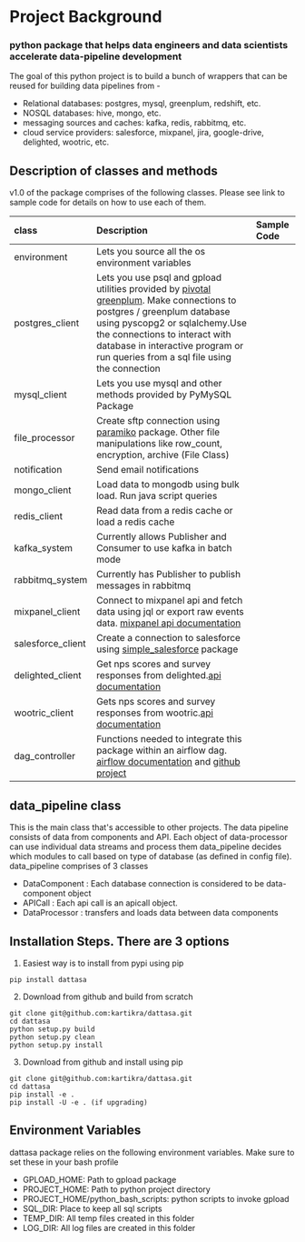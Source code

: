 # Project Background
### python package that helps data engineers and data scientists accelerate data-pipeline development 
The goal of this python project is to build a bunch of wrappers that
can be reused for building data pipelines from -
- Relational databases: postgres, mysql, greenplum, redshift, etc.
- NOSQL databases: hive, mongo, etc.
- messaging sources and caches: kafka, redis, rabbitmq, etc.
- cloud service providers: salesforce, mixpanel, jira, google-drive, delighted, wootric, etc.


## Description of classes and methods
v1.0 of the package comprises of the following classes. Please see link to sample code for details on how to use each of them.

|class|  Description  | Sample Code |
|:--------|:-----------------|:---------|
environment| Lets you source all the os environment variables|
postgres_client| Lets you use psql and gpload utilities provided by [pivotal greenplum](https://gpdb.docs.pivotal.io/4350/common/client-docs-unix.html). Make connections to postgres / greenplum database using pyscopg2 or sqlalchemy.Use the connections to interact with database in interactive program or run queries from a sql file using the connection|
mysql_client|Lets you use mysql and other methods provided by PyMySQL Package|
file_processor|Create sftp connection using [paramiko](https://github.com/paramiko/paramiko.git) package. Other file manipulations like row_count, encryption, archive (File Class)|
notification|Send email notifications|
mongo_client|Load data to mongodb using bulk load. Run java script queries|
redis_client|Read data from a redis cache or load a redis cache|
kafka_system|Currently allows Publisher and Consumer to use kafka in batch mode|
rabbitmq_system|Currently has Publisher to publish messages in rabbitmq|
mixpanel_client|Connect to mixpanel api and fetch data using jql or export raw events data. [mixpanel api documentation](https://mixpanel.com/help/reference/jql/api-reference)|
salesforce_client|Create a connection to salesforce using [simple_salesforce](https://github.com/simple-salesforce/simple-salesforce) package|
delighted_client|Get nps scores and survey responses from delighted.[api documentation](https://delighted.com/docs/api/)|
wootric_client|Gets nps scores and survey responses from wootric.[api documentation](http://docs.wootric.com/api)|
dag_controller|Functions needed to integrate this package within an airflow dag. [airflow documentation](https://airflow.apache.org/) and [github project](https://github.com/apache/incubator-airflow)|

## data_pipeline class
This is the main class that's accessible to other projects. 
The data pipeline consists of data from components and API.
Each object of data-processor can use individual data streams and process them data_pipeline decides which
modules to call based on type of database (as defined in config file). 
data_pipeline comprises of 3 classes
- DataComponent : Each database connection is considered to be data-component object
- APICall : Each api call is an apicall object.
- DataProcessor : transfers and loads data between data components


## Installation Steps. There are 3 options

1) Easiest way is to install from pypi using pip
```
pip install dattasa
```

2) Download from github and build from scratch
```
git clone git@github.com:kartikra/dattasa.git
cd dattasa
python setup.py build
python setup.py clean
python setup.py install
```

3) Download from github and install using pip
```
git clone git@github.com:kartikra/dattasa.git
cd dattasa
pip install -e .
pip install -U -e . (if upgrading)
```

## Environment Variables
dattasa package relies on the following environment variables. Make sure to set these in your bash profile
- GPLOAD_HOME: Path to gpload package
- PROJECT_HOME: Path to python project directory 
- PROJECT_HOME/python_bash_scripts: python scripts to invoke gpload
- SQL_DIR: Place to keep all sql scripts
- TEMP_DIR: All temp files created in this folder
- LOG_DIR: All log files are created in this folder
